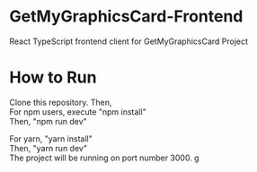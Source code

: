 # GetMyGraphicsCard-Frontend

React TypeScript frontend client for GetMyGraphicsCard Project

# How to Run

Clone this repository. Then,  
For npm users, execute "npm install"  
Then, "npm run dev"

For yarn, "yarn install"  
Then, "yarn run dev"  
The project will be running on port number 3000.
g
